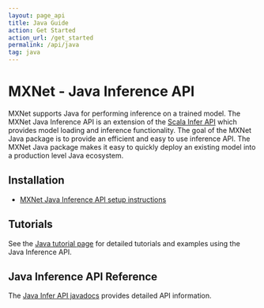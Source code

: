 ```yaml
---
layout: page_api
title: Java Guide
action: Get Started
action_url: /get_started
permalink: /api/java
tag: java
---
```



# MXNet - Java Inference API

MXNet supports Java for performing inference on a trained model. The MXNet Java Inference API is an extension of the [Scala Infer API]({{'/api/scala/docs/api/#org.apache.mxnet.infer.package'|relative_url}}) which provides model loading and inference functionality.
The goal of the MXNet Java package is to provide an efficient and easy to use inference API.
The MXNet Java package makes it easy to quickly deploy an existing model into a production level Java ecosystem.

## Installation
* [MXNet Java Inference API setup instructions]({{'/get_started/java_setup'|relative_url}})

## Tutorials
See the [Java tutorial page]({{'/api/java/docs/tutorials'|relative_url}}) for detailed tutorials and examples using the Java Inference API.

## Java Inference API Reference
The [Java Infer API javadocs]({{'/api/java/docs/api/#org.apache.mxnet.infer.javaapi.package'|relative_url}}) provides detailed API information.